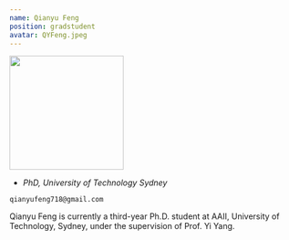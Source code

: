 ```yaml
---
name: Qianyu Feng
position: gradstudent
avatar: QYFeng.jpeg
---
```


<img width="200" src="{{site.baseurl}}/images/people/{{page.avatar}}" data-action="zoom">

- _PhD, University of Technology Sydney_<br>
<!--- _Science coach. Collaborator. Transdisciplinary optimist._-->

<i class="fa fa-envelope-o"></i> `qianyufeng718@gmail.com`

Qianyu Feng is currently a third-year Ph.D. student at AAII, University of Technology, Sydney, under the supervision of Prof. Yi Yang.
